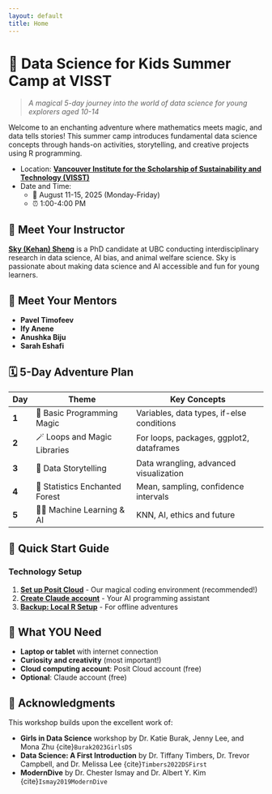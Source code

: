 ```yaml
---
layout: default
title: Home
---
```


# 🌟 Data Science for Kids Summer Camp at VISST

> *A magical 5-day journey into the world of data science for young explorers aged 10-14*

Welcome to an enchanting adventure where mathematics meets magic, and data tells stories! This summer camp introduces fundamental data science concepts through hands-on activities, storytelling, and creative projects using R programming.

- Location: **[Vancouver Institute for the Scholarship of Sustainability and Technology (VISST)](https://www.visst.ca/)**
- Date and Time: 
    - 📅 August 11-15, 2025 (Monday-Friday) 
    - ⏰ 1:00-4:00 PM

## 👋 Meet Your Instructor

[**Sky (Kehan) Sheng**](http://www.skysheng.io/) is a PhD candidate at UBC conducting interdisciplinary research in data science, AI bias, and animal welfare science. Sky is passionate about making data science and AI accessible and fun for young learners.

## 👋 Meet Your Mentors

- **Pavel Timofeev**
- **Ify Anene**
- **Anushka Biju**
- **Sarah Eshafi**

## 🗓️ 5-Day Adventure Plan

| Day | Theme | Key Concepts |
|-----|-------|--------------|
| **1** | 🏰 Basic Programming Magic | Variables, data types, if-else conditions |
| **2** | 🪄 Loops and Magic Libraries | For loops, packages, ggplot2, dataframes |
| **3** | 🎨 Data Storytelling | Data wrangling, advanced visualization |
| **4** | 🌲 Statistics Enchanted Forest | Mean, sampling, confidence intervals |
| **5** | 🧙‍♀️ Machine Learning & AI | KNN, AI, ethics and future |

## 🚀 Quick Start Guide

### Technology Setup

1. **[Set up Posit Cloud](setup/posit-cloud-setup.md)** - Our magical coding environment (recommended!)
2. **[Create Claude account](setup/claude-setup.md)** - Your AI programming assistant
3. **[Backup: Local R Setup](setup/local-rstudio-setup.md)** - For offline adventures

## 🎒 What YOU Need

- **Laptop or tablet** with internet connection
- **Curiosity and creativity** (most important!)
- **Cloud computing account**: Posit Cloud account (free)
- **Optional**: Claude account (free)

## 🙏 Acknowledgments

This workshop builds upon the excellent work of:
- **Girls in Data Science** workshop by Dr. Katie Burak, Jenny Lee, and Mona Zhu {cite}`Burak2023GirlsDS`
- **Data Science: A First Introduction** by Dr. Tiffany Timbers, Dr. Trevor Campbell, and Dr. Melissa Lee {cite}`Timbers2022DSFirst`
- **ModernDive** by Dr. Chester Ismay and Dr. Albert Y. Kim {cite}`Ismay2019ModernDive`
